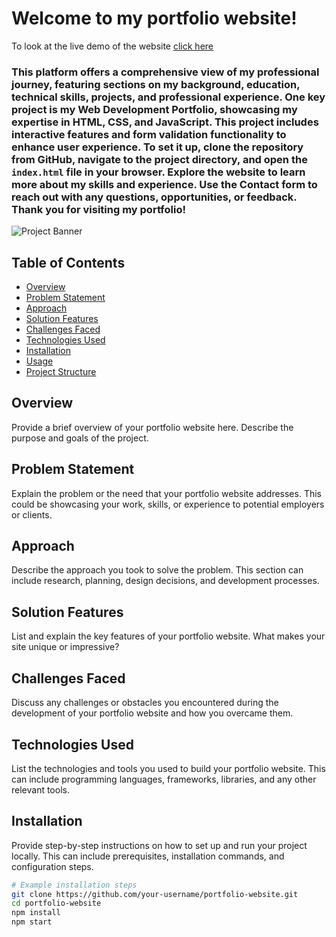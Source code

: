 # Welcome to my portfolio website!  
To look at the live demo of the website [click here]( https://riyasharma029.github.io/Project-3_Portfolio-Website/)
### This platform offers a comprehensive view of my professional journey, featuring sections on my background, education, technical skills, projects, and professional experience. One key project is my **Web Development Portfolio**, showcasing my expertise in HTML, CSS, and JavaScript. This project includes interactive features and form validation functionality to enhance user experience. To set it up, clone the repository from GitHub, navigate to the project directory, and open the `index.html` file in your browser. Explore the website to learn more about my skills and experience. Use the Contact form to reach out with any questions, opportunities, or feedback. Thank you for visiting my portfolio!
![Project Banner]([link-to-your-banner-image](https://github.com/riyasharma029/Project-3_Portfolio-Website/edit/master/Images/banner1.png))

## Table of Contents
- [Overview](#overview)
- [Problem Statement](#problem-statement)
- [Approach](#approach)
- [Solution Features](#solution-features)
- [Challenges Faced](#challenges-faced)
- [Technologies Used](#technologies-used)
- [Installation](#installation)
- [Usage](#usage)
- [Project Structure](#project-structure)

## Overview
Provide a brief overview of your portfolio website here. Describe the purpose and goals of the project.

## Problem Statement
Explain the problem or the need that your portfolio website addresses. This could be showcasing your work, skills, or experience to potential employers or clients.

## Approach
Describe the approach you took to solve the problem. This section can include research, planning, design decisions, and development processes.

## Solution Features
List and explain the key features of your portfolio website. What makes your site unique or impressive?

## Challenges Faced
Discuss any challenges or obstacles you encountered during the development of your portfolio website and how you overcame them.

## Technologies Used
List the technologies and tools you used to build your portfolio website. This can include programming languages, frameworks, libraries, and any other relevant tools.

## Installation
Provide step-by-step instructions on how to set up and run your project locally. This can include prerequisites, installation commands, and configuration steps.

```bash
# Example installation steps
git clone https://github.com/your-username/portfolio-website.git
cd portfolio-website
npm install
npm start
